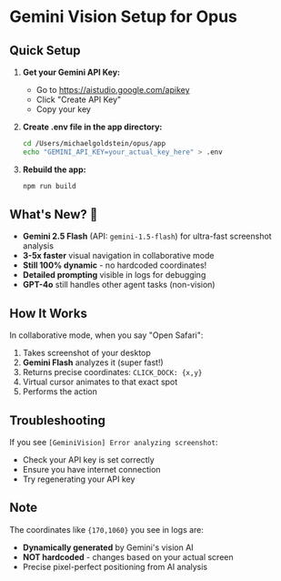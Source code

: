 # Gemini Vision Setup for Opus

## Quick Setup

1. **Get your Gemini API Key:**
   - Go to https://aistudio.google.com/apikey
   - Click "Create API Key" 
   - Copy your key

2. **Create .env file in the app directory:**
   ```bash
   cd /Users/michaelgoldstein/opus/app
   echo "GEMINI_API_KEY=your_actual_key_here" > .env
   ```

3. **Rebuild the app:**
   ```bash
   npm run build
   ```

## What's New? 🚀

- **Gemini 2.5 Flash** (API: `gemini-1.5-flash`) for ultra-fast screenshot analysis
- **3-5x faster** visual navigation in collaborative mode
- **Still 100% dynamic** - no hardcoded coordinates!
- **Detailed prompting** visible in logs for debugging
- **GPT-4o** still handles other agent tasks (non-vision)

## How It Works

In collaborative mode, when you say "Open Safari":
1. Takes screenshot of your desktop
2. **Gemini Flash** analyzes it (super fast!)
3. Returns precise coordinates: `CLICK_DOCK: {x,y}`
4. Virtual cursor animates to that exact spot
5. Performs the action

## Troubleshooting

If you see `[GeminiVision] Error analyzing screenshot`:
- Check your API key is set correctly
- Ensure you have internet connection
- Try regenerating your API key

## Note

The coordinates like `{170,1060}` you see in logs are:
- **Dynamically generated** by Gemini's vision AI
- **NOT hardcoded** - changes based on your actual screen
- Precise pixel-perfect positioning from AI analysis 